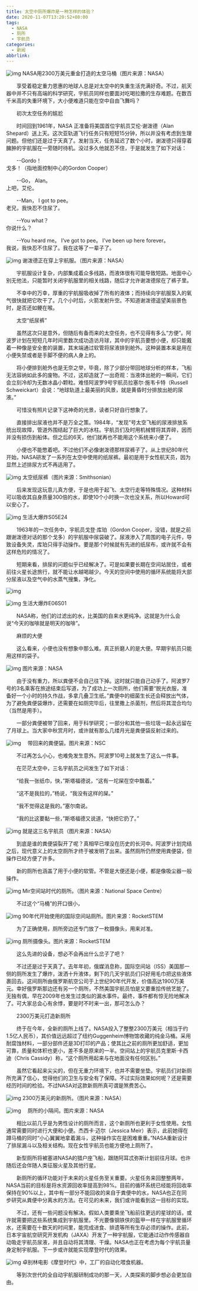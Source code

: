 ```yaml
---
title: 太空中厕所爆炸是一种怎样的体验？
date: 2020-11-07T13:20:52+08:00
tags:
  - NASA
  - 厕所
  - 宇航员
categories:
  - 新闻
abbrlink:
---
```


![img](https://cdn.jsdelivr.net/gh/yakeing/Documentation@main/Hexo/images/15a5-kcaeqzw9696848.jpg)
NASA用2300万美元重金打造的太空马桶（图片来源：NASA）

　　享受着稳定重力恩惠的地球人总是对太空中的失重生活充满好奇。不过，航天器中并不只有高端的科学研究，宇航员同样也要面对吃喝拉撒的生存难题。在数百千米高的失重环境下，大小便难道只能在空中自由飞舞吗？

　　初次太空任务的尴尬

　　时间回到1961年，NASA 正准备将美国首位宇航员艾伦·谢泼德（Alan Shepard）送上天。这次亚轨道飞行任务只有短短15分钟，所以并没有考虑到生理问题。但他们还是过于天真了。发射当天，任务延迟了数个小时，谢泼德只得穿着臃肿的宇航服在一旁随时待机。没过多久他就忍不住，于是就发生了如下对话：

　　--Gordo！<br>戈多！（指地面控制中心的Gordon Cooper）

　　--Go， Alan。<br>上吧，艾伦。

　　--Man， I got to pee。<br>老兄，我快忍不住尿了。

　　--You what？<br>你说什么？

　　--You heard me。 I‘ve got to pee。 I’ve been up here forever。<br>我说，我快忍不住尿了。我在这等了一辈子了。

![img](https://cdn.jsdelivr.net/gh/yakeing/Documentation@main/Hexo/images/ce12-kcaeqzw9702200.jpg)
谢泼德正在穿上宇航服。（图片来源：NASA）

　　宇航服设计复杂，内部集成着众多线路，而液体很有可能导致短路。地面中心别无他法，只能暂时关闭宇航服里的相关线路，随后才允许谢泼德尿在了裤子里。

　　不幸中的万幸，厚重的宇航服吸收掉了所有的液体；而持续向宇航服泵入的氧气很快就把它吹干了。几个小时后，火箭发射升空。不知道谢泼德遥望美丽景色时，是否还如鲠在喉。

　　太空“纸尿裤”

　　虽然这次只是意外，但随后有备而来的太空任务，也不见得有多么“方便”。阿波罗计划在短短几年时间里数次成功造访月球，其中的宇航员要想小便，却只能戴着一种像是安全套的装置，其末端通过软管将尿液排到舱外。这种装置本来是用在小便失禁或者是手脚不便的病人身上的。

　　将小便排到舱外也是无奈之举，毕竟，除了少部分带回地球分析的样本，飞船无法容纳如此多的废物。不过，这却造就了一出奇观：当液体出舱的一瞬间，它们会立刻冷却为无数冰晶小颗粒。难怪阿波罗9号宇航员拉塞尔·施韦卡特（Russell Schweickart）会说：“地球轨道上最美丽的风景，就是黄昏时分排放出舱的尿液。”

　　可惜没有照片记录下这神奇的光景，读者只好自行想象了。

　　直接排出尿液也并不是万全之策。1984年，“发现”号太空飞船的尿液排放系统出现故障，管道外围结起了巨大的冰柱。宇航员们及时用机械臂将其弄碎，因而并没有损伤到船体。但之后的6天，他们就再也不能用这个系统来小便了。

　　小便也不能憋着吧。不过他们不必像谢泼德那样尿裤子了。从上世纪80年代开始，NASA研发了一系列在太空中使用的纸尿裤。最初是用于女性航天员，因为显然上述排尿方式不再适用了。

![img](https://cdn.jsdelivr.net/gh/yakeing/Documentation@main/Hexo/images/7d6b-kcaeqzw9704067.jpg)
太空纸尿裤（图片来源：Smithsonian）

　　后来发现这玩意儿真方便，于是也用于起飞、太空行走等特殊情况。这种材料可以吸收其自身质量300倍的水，即使10个小时换一次也没关系，所以Howard可以安心了。

![img](https://cdn.jsdelivr.net/gh/yakeing/Documentation@main/Hexo/images/3127-kcaeqzw9705703.jpg)
生活大爆炸S05E24

　　1963年的一次任务中，宇航员戈登·库珀（Gordon Cooper，没错，就是之前跟谢泼德对话的那个戈多）的宇航服中尿袋破了。尿液渗入了周围的电子元件，导致设备失灵，库珀只得手动操作。要是那个时候就有先进的纸尿布，或许就不会有这样危险的情况了。

　　短期来看，排尿的问题似乎已经解决了。可是如果要长期在空间站居住，或者前往火星长途旅行，就不能让水越喝越少。今天的空间中使用的循环系统能将大部分尿液以及空气中的水蒸气搜集，净化。

![img](https://cdn.jsdelivr.net/gh/yakeing/Documentation@main/Hexo/images/0259-kcaeqzw9701482.jpg)

![img](https://cdn.jsdelivr.net/gh/yakeing/Documentation@main/Hexo/images/0148-kcaeqzw9701573.jpg)
生活大爆炸E06S01

　　NASA称，他们的过滤出的水，比美国的自来水更纯净。这就是为什么会说“今天的咖啡就是明天的咖啡”。

　　麻烦的大便

　　这么看来，小便也没有想象中那么难。真正折磨人的是大便。早期宇航员只能用这样的袋子。

![img](https://cdn.jsdelivr.net/gh/yakeing/Documentation@main/Hexo/images/d1e6-kcaeqzw9706650.jpg)
图片来源：NASA

　　由于没有重力，所以粪便不会自己往下掉。这时就只能自己动手了。阿波罗7号的3名乘客在旅途结束后写道，为了成功上一次厕所，他们需要“脱光衣服，准备好一个小时的持久作战，多拿几叠卫生纸。”粪便中的细菌生长还会释放出气体，为了避免粪便袋爆炸，还需要在如厕完毕后，往里撒上杀菌剂，然后将其混合均匀（当然是用手）。

　　一部分粪便被带了回来，用于科学研究；一部分和其他一些垃圾一起永远留在了月球上。当大家中秋赏月时，或许就有那么几缕月光是粪便袋反射过来的。

![img](https://cdn.jsdelivr.net/gh/yakeing/Documentation@main/Hexo/images/5b0e-kcaeqzw9701655.jpg)
　带回来的粪便袋。图片来源：NSC

　　不过再怎么小心，也难免发生意外。阿波罗10号上就发生了这么一件事。

　　在茫茫太空中，三名宇航员之间发生了如下对话：

　　“给我一张纸巾，快，”斯塔福德说，“这有一坨屎在空中飘着。”

　　“这不是我拉的，”杨说，“我没有这样的屎。”

　　“我不觉得这是我的。”塞尔南说。

　　“我的比这要黏一些，”斯塔福德又说道，“快把它扔了。”

![img](https://cdn.jsdelivr.net/gh/yakeing/Documentation@main/Hexo/images/5e14-kcaeqzw9701773.jpg)
就是这三名宇航员（图片来源：NASA）

　　到底是谁的粪便袋裂开了呢？真相早已埋没在历史的长河中。阿波罗计划完结之后，现代意义上的太空厕所才终于被发明了出来。虽然厕所仍然使用粪便袋，但操作已经方便了许多。

　　新的厕所也涵盖了用于小便的软管。不管是大便还是小便，都是像吸尘器一般操作。

![img](https://cdn.jsdelivr.net/gh/yakeing/Documentation@main/Hexo/images/2ad5-kcaeqzw9701903.jpg)
Mir空间站时代的厕所。（图片来源：National Space Centre）

　　不过这个“马桶”的开口很小，

![img](https://cdn.jsdelivr.net/gh/yakeing/Documentation@main/Hexo/images/bbc1-kcaeqzw9701984.jpg)
90年代开始使用的国际空间站厕所。图片来源：RocketSTEM

　　为了正确使用，厕所旁边还专门放了一枚摄像头，用来对准。

![img](https://cdn.jsdelivr.net/gh/yakeing/Documentation@main/Hexo/images/9d48-kcaeqzw9702063.jpg)
厕所摄像头。图片来源：RocketSTEM

　　这么先进的设备，想必不会再出什么岔子了吧？

　　不过还是过于天真了。去年年初，俄媒消息称，国际空间站（ISS）美国那一侧的厕所发生了爆炸，泼洒十升液体，剩下的几天宇航员们只好用毛巾把这些液体裹回去。这间厕所由俄罗斯航空公司于上世纪90年代开发，价值高达1900万美元。幸好俄罗斯那边还有另一个厕所，不然美国宇航员怕是又要重拾传统艺能了。无独有偶，早在2009年也发生过类似的漏水事件。最终，事件都有惊无险地解决了。可大家总会心有余悸，要是时不时来一出，那可怎么办？

　　2300万美元打造新厕所

　　终于在今年，全新的厕所上线了。NASA投入了整整2300万美元（相当于约1.5亿人民币），其价值远远超过了纽约Guggenheim博物馆收藏的纯金马桶。采用耐腐蚀材料，一部分部件还是3D打印的产品；使其比之前的厕所更加舒适，更加可靠，质量和体积也更小，差不多是原来的一半。空间站上的宇航员克里斯·卡西迪（Chris Cassidy）称，“这个厕所用起来与在地面没有任何区别。”

　　虽然它看起来尖尖的，但在无重力环境下，也并不需要坐垫。宇航员们对新厕所充满了信心，觉得他们的卫生与安全有了保障。不过实际效果如何呢？还是需要经历时间的检验。不过NASA对这款新厕所真可谓是煞费苦心。

![img](https://cdn.jsdelivr.net/gh/yakeing/Documentation@main/Hexo/images/a05f-kcaeqzw9702150.jpg)
2300万美元的新厕所。（图片来源：NASA）

![img](https://cdn.jsdelivr.net/gh/yakeing/Documentation@main/Hexo/images/c4a7-kcaeqzw9702240.png)
　厕所的小隔间。图片来源：NASA

　　相比以前几乎是为男性设计的厕所而言，这个新厕所也更利于女性使用。女性通常需要同时进行大便和小便。杰西卡·迈尔（Jessica Meir）表示，此前她得在蹲马桶的同时“小心翼翼地拿着漏斗，这种操作实在是困难重重。”NASA重新设计了排尿漏斗以及相关结构。现在女性宇航员也能方便地上厕所了。

　　新型厕所将被塞进NASA的猎户座飞船，跟随阿耳忒弥斯计划前往月球。也许随后还会伴随人类征服火星及其他行星。

　　新厕所的循环功能对于未来的火星任务至关重要。火星任务来回整整两年，NASA当前的目标是将水资源回收率提高到98%。目前的循环系统已经能将回收率保持在90%以上，其中有一部分不能回收的来自于粪便中的水，NASA也正在同步研究从粪便中分离水的方法。在可见的未来，我们或许能看到这一目标的实现。

　　不过，还有一些问题没有解决。假如人类要乘坐飞船前往更远的星球的话，或许就需要把这些系统集成到宇航服里。不光要像钢铁侠的盔甲一样在宇航服里循环水，还需要在十数天的时间里，能完成进食、排遗等所有生存必须的操作。此前，日本宇宙航空研究开发机构（JAXA）开发了一种宇航服，它能通过动作传感器自动吸走宇航员尿液，并且自动将其清理、干燥。NASA也正在考虑为每个宇航员量身定制宇航服。下一步或许就能实现摩登时代的效果。

![img](https://cdn.jsdelivr.net/gh/yakeing/Documentation@main/Hexo/images/b271-kcaeqzw9702303.jpg)
卓别林电影《摩登时代》中，工厂的自动化喂食机器。

　　等到次世代的全自动宇航服研制成功的那一天，人类探索的脚步想必会更加自由。